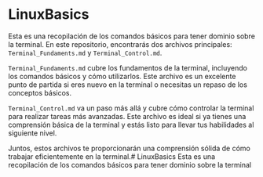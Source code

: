 # LinuxBasics
Esta es una recopilación de los comandos básicos para tener dominio sobre la terminal. En este repositorio, encontrarás dos archivos principales: `Terminal_Fundaments.md` y `Terminal_Control.md`.

`Terminal_Fundaments.md` cubre los fundamentos de la terminal, incluyendo los comandos básicos y cómo utilizarlos. Este archivo es un excelente punto de partida si eres nuevo en la terminal o necesitas un repaso de los conceptos básicos.

`Terminal_Control.md` va un paso más allá y cubre cómo controlar la terminal para realizar tareas más avanzadas. Este archivo es ideal si ya tienes una comprensión básica de la terminal y estás listo para llevar tus habilidades al siguiente nivel.

Juntos, estos archivos te proporcionarán una comprensión sólida de cómo trabajar eficientemente en la terminal.# LinuxBasics
Esta es una recopilación de los comandos básicos para tener dominio sobre la terminal
